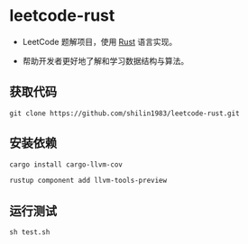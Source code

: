 # leetcode-rust

- LeetCode 题解项目，使用 [Rust](https://www.rust-lang.org/) 语言实现。

- 帮助开发者更好地了解和学习数据结构与算法。

## 获取代码

```git
git clone https://github.com/shilin1983/leetcode-rust.git
```

## 安装依赖

```bash
cargo install cargo-llvm-cov
```

```bash
rustup component add llvm-tools-preview
```

## 运行测试

```shell
sh test.sh
```
